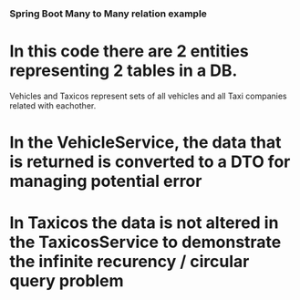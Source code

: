 ### Spring Boot Many to Many relation example
# In this code there are 2 entities representing 2 tables in a DB.
Vehicles and Taxicos represent sets of all vehicles and all Taxi companies related with eachother.
# In the VehicleService, the data that is returned is converted to a DTO for managing potential error 
# In Taxicos the data is not altered in the TaxicosService to demonstrate the infinite recurency / circular query problem
